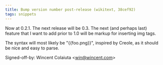 ```yaml
---
title: Bump version number post-release (wikitext, 38cef92)
tags: snippets
---
```


Now at 0.2.1. The next release will be 0.3. The next (and perhaps last) feature that I want to add prior to 1.0 will be markup for inserting img tags.

The syntax will most likely be "{{foo.png}}", inspired by Creole, as it should be nice and easy to parse.

Signed-off-by: Wincent Colaiuta &lt;win@wincent.com&gt;
